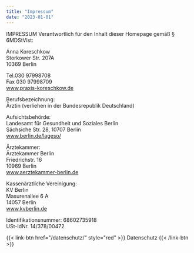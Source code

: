 ```yaml
---
title: "Impressum"
date: "2023-01-01"
---
```


IMPRESSUM
Verantwortlich für den Inhalt dieser Homepage gemäß § 6MDStVist:

Anna Koreschkow  
Storkower Str. 207A  
10369 Berlin

Tel.030 97998708  
Fax 030 97998709  
www.praxis-koreschkow.de

Berufsbezeichnung:  
Ärztin (verliehen in der Bundesrepublik Deutschland)

Aufsichtsbehörde:  
Landesamt für Gesundheit und Soziales Berlin  
Sächsiche Str. 28, 10707 Berlin  
www.berlin.de/lageso/

Ärztekammer:  
Ärztekammer Berlin  
Friedrichstr. 16  
10969 Berlin  
www.aerztekammer-berlin.de

Kassenärztliche Vereinigung:  
KV Berlin  
Masurenallee 6 A  
14057 Berlin  
www.kvberlin.de

Identifikationsnummer: 68602735918  
USt-IdNr. 14/378/00472

{{< link-btn href="/datenschutz/" style="red" >}}
Datenschutz
{{< /link-btn >}}
